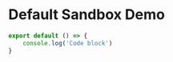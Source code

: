 # Default Sandbox Demo

```ts [file.js]{4-6,7} meta-info=val
export default () => {
    console.log('Code block')
}
```
